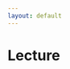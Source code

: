 ```yaml
---
layout: default
---
```


<div id = "body" class = "uk-container uk-container-small">
  
# Lecture

<ul id = "listul">

</ul>
<br><br>

</div>

<script type="text/javascript">
var ul = document.getElementById("listul");
var links = localStorage.getItem("links").split("|");
for(var j=0;j<links.length-1;j++){
	var li = document.createElement("li");
	var ae = document.createElement("a");
	var text = document.createTextNode(links[j]);
	ae.setAttribute("href",links[j]);
	ae.appendChild(text);
	li.appendChild(ae);
	ul.appendChild(li);
}
alert("yaaas");
</script>
